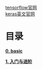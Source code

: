 [tensorflow官网](https://tensorflow.google.cn/)<br>
[keras英文官网](https://keras.io/)

# 目录

[**0. basic**](0_basic)

[**1. 入门与进阶**](1_入门与进阶)
